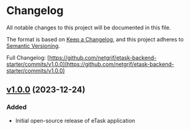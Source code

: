 # Changelog

All notable changes to this project will be documented in this file.

The format is based on [Keep a Changelog](https://keepachangelog.com/en/1.0.0/), and this project adheres
to [Semantic Versioning](https://semver.org/spec/v2.0.0.html).

Full Changelog: [https://github.com/netgrif/etask-backend-starter/commits/v1.0.0](https://github.com/netgrif/etask-backend-starter/commits/v1.0.0)

## [v1.0.0](https://github.com/netgrif/etask-backend-starter/releases/tag/v1.0.0) (2023-12-24)

### Added

- Initial open-source release of eTask application


<!-- Template
## [version](https://github.com/netgrif/etask-backend-starter/releases/tag/v) (YYYY-MM-dd)

### Added
 - for new features.

### Changed
 - for changes in existing functionality.

### Deprecated
 - for soon-to-be removed features.

### Removed
 - for now removed features.

### Fixed
 - for any bug fixes.

### Security
 - in case of vulnerabilities.
-->
